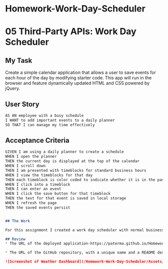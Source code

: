 # Homework-Work-Day-Scheduler

# 05 Third-Party APIs: Work Day Scheduler

## My Task

Create a simple calendar application that allows a user to save events for each hour of the day by modifying starter code. This app will run in the browser and feature dynamically updated HTML and CSS powered by jQuery.
## User Story

```md
AS AN employee with a busy schedule
I WANT to add important events to a daily planner
SO THAT I can manage my time effectively
```

## Acceptance Criteria

```md
GIVEN I am using a daily planner to create a schedule
WHEN I open the planner
THEN the current day is displayed at the top of the calendar
WHEN I scroll down
THEN I am presented with timeblocks for standard business hours
WHEN I view the timeblocks for that day
THEN each timeblock is color coded to indicate whether it is in the past, present, or future
WHEN I click into a timeblock
THEN I can enter an event
WHEN I click the save button for that timeblock
THEN the text for that event is saved in local storage
WHEN I refresh the page
THEN the saved events persist


## The Work

For this assignment I created a work day scheduler with normal business hours that allows the user to type a task in to the textbox, which is then saved in local storage and displayed on the page even after the page is refreshed. The current date is displayed at the top of the page as well. The colors of the hours also changed based on the time of day- whether it be past, present, or future. 

## Review
* The URL of the deployed application-https://paterma.github.io/Homework-Work-Day-Scheduler/

* The URL of the GitHub repository, with a unique name and a README describing the project-https://github.com/Paterma/Homework-Work-Day-Scheduler

![Screenshot of Weather Dashboard](/Homework-Work-Day-Scheduler/Assets/Screenshot-Daily-Planner.PNG)